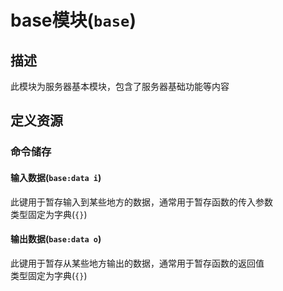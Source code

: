# base模块(`base`)

## 描述

此模块为服务器基本模块，包含了服务器基础功能等内容

## 定义资源

### 命令储存

#### 输入数据(`base:data i`)

此键用于暂存输入到某些地方的数据，通常用于暂存函数的传入参数<br>
类型固定为字典(`{}`)

#### 输出数据(`base:data o`)

此键用于暂存从某些地方输出的数据，通常用于暂存函数的返回值<br>
类型固定为字典(`{}`)